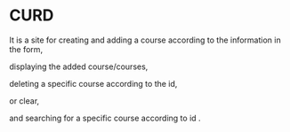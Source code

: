 # CURD
It is a site for creating and adding a course according to the information in the form, 

displaying the added course/courses, 

deleting a specific course according to the id,

or clear,

and searching for a specific course according to id .
